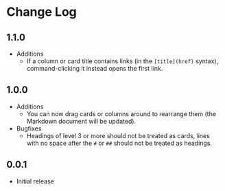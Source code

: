 # Change Log

## 1.1.0

- Additions
  - If a column or card title contains links (in the `[title](href)` syntax), command-clicking it instead opens the first link.

## 1.0.0

- Additions
  - You can now drag cards or columns around to rearrange them (the Markdown document will be updated).
- Bugfixes
  -  Headings of level 3 or more should not be treated as cards, lines with no space after the `#` or `##` should not be treated as headings.

## 0.0.1

- Initial release